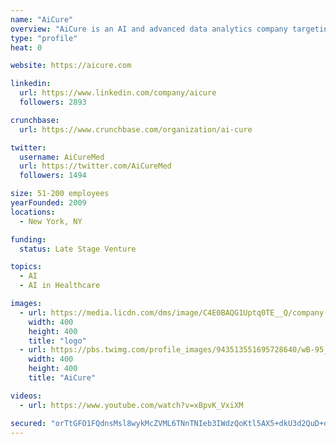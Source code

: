 ```yaml
---
name: "AiCure"
overview: "AiCure is an AI and advanced data analytics company targeting the healthcare industry. Our proprietary intelligent software captures and understands video, audio, and behavioral data to establish the link between patients, disease and treatment."
type: "profile"
heat: 0

website: https://aicure.com

linkedin:
  url: https://www.linkedin.com/company/aicure
  followers: 2893

crunchbase:
  url: https://www.crunchbase.com/organization/ai-cure

twitter:
  username: AiCureMed
  url: https://twitter.com/AiCureMed
  followers: 1494

size: 51-200 employees
yearFounded: 2009
locations:
  - New York, NY

funding:
  status: Late Stage Venture

topics:
  - AI
  - AI in Healthcare

images:
  - url: https://media.licdn.com/dms/image/C4E0BAQG1Uptq0TE__Q/company-logo_400_400/0?e=1582761600&v=beta&t=PKOiN1YBh2rGfVSyNACE8RryXLezsxQldqLHR3g0VbE
    width: 400
    height: 400
    title: "logo"
  - url: https://pbs.twimg.com/profile_images/943513551695728640/wB-95_tX_400x400.jpg
    width: 400
    height: 400
    title: "AiCure"

videos:
  - url: https://www.youtube.com/watch?v=xBpvK_VxiXM

secured: "orTtGFO1FQdnsMsl8wykMcZVML6TNnTNIeb3IWdzQoKtl5AX5+dkU3d2QuD+dvM90jU/qWpLPh3kCDfZ1OQZQFSjWxLGI96cSoPZYe2RRtet9vgL6EdqKtXLYIBmkxOJCyJD5Q/13mhFvCgtAZvfs1xIe0rjAtOpdW14bf21rbqyPIabYc9yYrIH/nrXuoxphAi5XqSdoN5+eqqwHfEJpqhYwIsUdiXDzPGl7PsqKkFZ6WMZIE43l1kJYOlQJVY0wuKH7F/bvOt/tG+VxuM5Og==;6/0a3pxWSKygKbCE9RKAMQ=="
---
```


